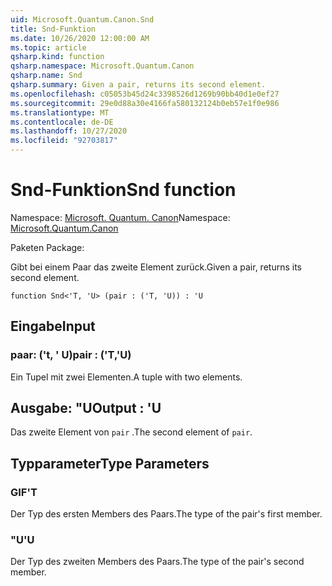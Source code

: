 ```yaml
---
uid: Microsoft.Quantum.Canon.Snd
title: Snd-Funktion
ms.date: 10/26/2020 12:00:00 AM
ms.topic: article
qsharp.kind: function
qsharp.namespace: Microsoft.Quantum.Canon
qsharp.name: Snd
qsharp.summary: Given a pair, returns its second element.
ms.openlocfilehash: c05053b45d24c3398526d1269b90bb40d1e0ef27
ms.sourcegitcommit: 29e0d88a30e4166fa580132124b0eb57e1f0e986
ms.translationtype: MT
ms.contentlocale: de-DE
ms.lasthandoff: 10/27/2020
ms.locfileid: "92703817"
---
```

# <a name="snd-function"></a><span data-ttu-id="36d07-102">Snd-Funktion</span><span class="sxs-lookup"><span data-stu-id="36d07-102">Snd function</span></span>

<span data-ttu-id="36d07-103">Namespace: [Microsoft. Quantum. Canon](xref:Microsoft.Quantum.Canon)</span><span class="sxs-lookup"><span data-stu-id="36d07-103">Namespace: [Microsoft.Quantum.Canon](xref:Microsoft.Quantum.Canon)</span></span>

<span data-ttu-id="36d07-104">Paketen [](https://nuget.org/packages/)</span><span class="sxs-lookup"><span data-stu-id="36d07-104">Package: [](https://nuget.org/packages/)</span></span>


<span data-ttu-id="36d07-105">Gibt bei einem Paar das zweite Element zurück.</span><span class="sxs-lookup"><span data-stu-id="36d07-105">Given a pair, returns its second element.</span></span>

```qsharp
function Snd<'T, 'U> (pair : ('T, 'U)) : 'U
```


## <a name="input"></a><span data-ttu-id="36d07-106">Eingabe</span><span class="sxs-lookup"><span data-stu-id="36d07-106">Input</span></span>

### <a name="pair--tu"></a><span data-ttu-id="36d07-107">paar: ('t, ' U)</span><span class="sxs-lookup"><span data-stu-id="36d07-107">pair : ('T,'U)</span></span>

<span data-ttu-id="36d07-108">Ein Tupel mit zwei Elementen.</span><span class="sxs-lookup"><span data-stu-id="36d07-108">A tuple with two elements.</span></span>



## <a name="output--u"></a><span data-ttu-id="36d07-109">Ausgabe: "U</span><span class="sxs-lookup"><span data-stu-id="36d07-109">Output : 'U</span></span>

<span data-ttu-id="36d07-110">Das zweite Element von `pair` .</span><span class="sxs-lookup"><span data-stu-id="36d07-110">The second element of `pair`.</span></span>

## <a name="type-parameters"></a><span data-ttu-id="36d07-111">Typparameter</span><span class="sxs-lookup"><span data-stu-id="36d07-111">Type Parameters</span></span>

### <a name="t"></a><span data-ttu-id="36d07-112">GIF</span><span class="sxs-lookup"><span data-stu-id="36d07-112">'T</span></span>

<span data-ttu-id="36d07-113">Der Typ des ersten Members des Paars.</span><span class="sxs-lookup"><span data-stu-id="36d07-113">The type of the pair's first member.</span></span>
### <a name="u"></a><span data-ttu-id="36d07-114">"U</span><span class="sxs-lookup"><span data-stu-id="36d07-114">'U</span></span>

<span data-ttu-id="36d07-115">Der Typ des zweiten Members des Paars.</span><span class="sxs-lookup"><span data-stu-id="36d07-115">The type of the pair's second member.</span></span>